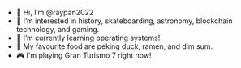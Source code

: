 - 👋 Hi, I’m @raypan2022
- 👀 I’m interested in history, skateboarding, astronomy, blockchain technology, and gaming.
- 🌱 I’m currently learning operating systems!
- 🍔 My favourite food are peking duck, ramen, and dim sum.
- 🎮 I'm playing Gran Turismo 7 right now!

<!---
raypan2022/raypan2022 is a ✨ special ✨ repository because its `README.md` (this file) appears on your GitHub profile.
You can click the Preview link to take a look at your changes.
--->
